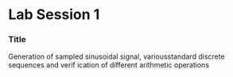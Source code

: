 # Lab Session 1

### Title
Generation of sampled sinusoidal signal, variousstandard discrete sequences and verif ication of different arithmetic operations
